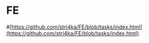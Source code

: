 # FE
#[https://github.com/stri4ka/FE/blob/tasks/index.html](https://github.com/stri4ka/FE/blob/tasks/index.html)